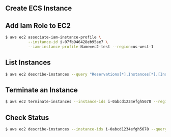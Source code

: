 ## Create ECS Instance


## Add Iam Role to EC2
```bash
$ aws ec2 associate-iam-instance-profile \
          --instance-id i-07fb946428eb95ae7 \
          --iam-instance-profile Name=ec2-test --region=us-west-1
```

## List Instances
```bash
$ aws ec2 describe-instances --query "Reservations[*].Instances[*].[InstanceId,State.Name,Tags[?Key=='Name'].Value|[0]]" --output table --region=us-west-1
```

## Terminate an Instance
```bash
$ aws ec2 terminate-instances --instance-ids i-0abcd1234efgh5678 --region=us-west-1 
```

## Check Status
```bash
$ aws ec2 describe-instances --instance-ids i-0abcd1234efgh5678 --query "Reservations[*].Instances[*].State.Name" --region=us-west-1 --output text
```

